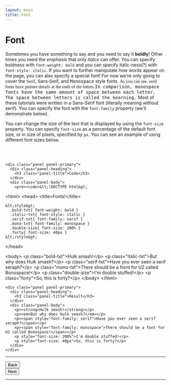 ```yaml
---
layout: main
title: Font
---
```


# Font

Sometimes you have something to say and you need to say it <strong>boldly</strong>! Other times you need the <em>emphasis</em> that only <em>italcs</em> can offer. You can specify boldness with `font-weight: bold` and you can specify italic-ness(?) with `font-style: italic`. If you want to further manipulate how words appear on the page, you can also specify a special font! For now we're only going to cover the <span style="font-family: serif">Serif</span>, <span style="font-family: sans-serif">Sans-Serif</span>, and <span style="font-family: monospace">Monospace</span> style fonts. <span style="font-family: serif">As you can see, serif fonts have pointer details at the ends of the letters.</span><span style="font-family: monospace">In comparison, monospace fonts have the same amount of space between each letter. The space between letters is called the kearning.</span> Most of these tutorials were written in a Sans-Serif font (literally meaning without serif). You can specify the font with the `font-family` property (we'll demonstrate below).

You can change the size of the text that is displayed by using the `font-size` property. You can specify `font-size` as a percentage of the default font size, or in size of pixels, specified by `px`. You can see an example of using different font sizes below.

<br></br>

<div class="row">
  <div class="col-md-6">

    <div class="panel panel-primary">
      <div class="panel-heading">
        <h3 class="panel-title">Code</h3>
      </div>
      <div class="panel-body">
        <pre><code>&lt;!DOCTYPE html&gt;
&lt;html&gt;
  &lt;head&gt;
    &lt;title&gt;Fonts!&lt;/title&gt;

    &lt;style&gt;
      .bold-txt{ font-weight: bold }
      .italic-txt{ font-style: italic }
      .serif-txt{ font-family: serif }
      .mono-txt{ font-family: monospace }
      .double-size{ font-size: 200% }
      .forty{ font-size: 40px }
    &lt;/style&gt;
  &lt;/head&gt;

  &lt;body&gt;
    &lt;p class="bold-txt"&gt;Hulk smash!&lt;/p&gt;
    &lt;p class="italic-txt"&gt;But why does Hulk smash?&lt;/p&gt;
    &lt;p class="serif-txt"&gt;Have you ever seen a serif seraph?&lt;/p&gt;
    &lt;p class="mono-txt"&gt;There should be a front for U2 called Bonospace!&lt;/p&gt;
    &lt;p class="double-size"&gt;I'm double stuffed!&lt;/p&gt;
    &lt;p class="forty"&gt;So, this is forty?&lt;/p&gt;
  &lt;/body&gt;
&lt;/html&gt;</code></pre>
      </div>
    </div>
  
  </div>
  <div class="col-md-6">

    <div class="panel panel-primary">
      <div class="panel-heading">
        <h3 class="panel-title">Result</h3>
      </div>
      <div class="panel-body">
        <p><strong>Hulk smash!</strong></p>
        <p><em>But why does Hulk smash?</em></p>
        <p><span style="font-family: serif">Have you ever seen a serif seraph?</span></p>
        <p><span style="font-family: monospace">There should be a font for U2 called Bonospace!</span></p>
        <p style="font-size: 200%">I'm double stuffed!</p>
        <p style="font-size: 40px">So, this is forty?</p>
      </div>
    </div>

  </div>
</div>

---

<div class="row">
  <div class="col-md-1">
    <a href="../text"><button type="button" class="btn btn-primary btn-lg">Back</button></a>
  </div>
  <div class="col-md-1">
    <a href="../type-selector"><button type="button" class="btn btn-primary btn-lg">Next</button></a>
  </div>
</div>

---